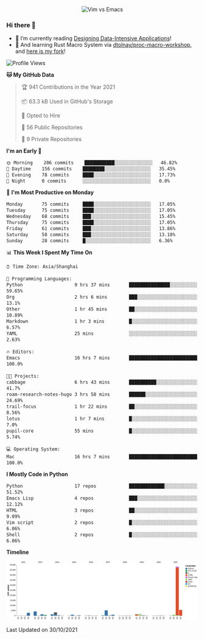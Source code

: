 <p align="center">
    <img src="https://gist.githubusercontent.com/coldnight/e696baffb094e71c96cb302118878eae/raw/40ea5053a6f66cc65f90f437e4173497da225958/banner.gif" alt="Vim vs Emacs" />
</p>

### Hi there 👋

- 📖 I’m currently reading [Designing Data-Intensive Applications](https://www.oreilly.com/library/view/designing-data-intensive-applications/9781491903063/)!
- 🌱 And learning Rust Macro System via [dtolnay/proc-macro-workshop](https://github.com/dtolnay/proc-macro-workshop), and [here is my fork](https://github.com/coldnight/proc-macro-workshop)!

<!--START_SECTION:waka-->
![Profile Views](http://img.shields.io/badge/Profile%20Views-0-blue)

**🐱 My GitHub Data** 

> 🏆 941 Contributions in the Year 2021
 > 
> 📦 63.3 kB Used in GitHub's Storage 
 > 
> 💼 Opted to Hire
 > 
> 📜 56 Public Repositories 
 > 
> 🔑 9 Private Repositories  
 > 
**I'm an Early 🐤** 

```text
🌞 Morning    206 commits    ███████████░░░░░░░░░░░░░░   46.82% 
🌆 Daytime    156 commits    ████████░░░░░░░░░░░░░░░░░   35.45% 
🌃 Evening    78 commits     ████░░░░░░░░░░░░░░░░░░░░░   17.73% 
🌙 Night      0 commits      ░░░░░░░░░░░░░░░░░░░░░░░░░   0.0%

```
📅 **I'm Most Productive on Monday** 

```text
Monday       75 commits     ████░░░░░░░░░░░░░░░░░░░░░   17.05% 
Tuesday      75 commits     ████░░░░░░░░░░░░░░░░░░░░░   17.05% 
Wednesday    68 commits     ███░░░░░░░░░░░░░░░░░░░░░░   15.45% 
Thursday     75 commits     ████░░░░░░░░░░░░░░░░░░░░░   17.05% 
Friday       61 commits     ███░░░░░░░░░░░░░░░░░░░░░░   13.86% 
Saturday     58 commits     ███░░░░░░░░░░░░░░░░░░░░░░   13.18% 
Sunday       28 commits     █░░░░░░░░░░░░░░░░░░░░░░░░   6.36%

```


📊 **This Week I Spent My Time On** 

```text
⌚︎ Time Zone: Asia/Shanghai

💬 Programming Languages: 
Python                   9 hrs 37 mins       ███████████████░░░░░░░░░░   59.65% 
Org                      2 hrs 6 mins        ███░░░░░░░░░░░░░░░░░░░░░░   13.1% 
Other                    1 hr 45 mins        ██░░░░░░░░░░░░░░░░░░░░░░░   10.89% 
Markdown                 1 hr 3 mins         █░░░░░░░░░░░░░░░░░░░░░░░░   6.57% 
YAML                     25 mins             ░░░░░░░░░░░░░░░░░░░░░░░░░   2.63%

🔥 Editors: 
Emacs                    16 hrs 7 mins       █████████████████████████   100.0%

🐱‍💻 Projects: 
cabbage                  6 hrs 43 mins       ██████████░░░░░░░░░░░░░░░   41.7% 
roam-research-notes-hugo 3 hrs 58 mins       ██████░░░░░░░░░░░░░░░░░░░   24.69% 
trail-focus              1 hr 22 mins        ██░░░░░░░░░░░░░░░░░░░░░░░   8.56% 
lotus                    1 hr 7 mins         █░░░░░░░░░░░░░░░░░░░░░░░░   7.0% 
pupil-core               55 mins             █░░░░░░░░░░░░░░░░░░░░░░░░   5.74%

💻 Operating System: 
Mac                      16 hrs 7 mins       █████████████████████████   100.0%

```

**I Mostly Code in Python** 

```text
Python                   17 repos            █████████████░░░░░░░░░░░░   51.52% 
Emacs Lisp               4 repos             ███░░░░░░░░░░░░░░░░░░░░░░   12.12% 
HTML                     3 repos             ██░░░░░░░░░░░░░░░░░░░░░░░   9.09% 
Vim script               2 repos             █░░░░░░░░░░░░░░░░░░░░░░░░   6.06% 
Shell                    2 repos             █░░░░░░░░░░░░░░░░░░░░░░░░   6.06%

```


**Timeline**

![Chart not found](https://raw.githubusercontent.com/coldnight/coldnight/master/charts/bar_graph.png) 


 Last Updated on 30/10/2021
<!--END_SECTION:waka-->
